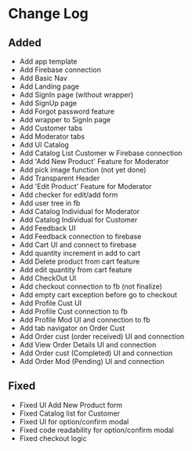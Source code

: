 # Change Log

## Added
- Add app template
- Add Firebase connection
- Add Basic Nav
- Add Landing page
- Add SignIn page (without wrapper)
- Add SignUp page 
- Add Forgot password feature
- Add wrapper to SignIn page
- Add Customer tabs
- Add Moderator tabs
- Add UI Catalog
- Add Catalog List Customer w Firebase connection
- Add 'Add New Product' Feature for Moderator
- Add pick image function (not yet done)
- Add Transparent Header
- Add 'Edit Product' Feature for Moderator  
- Add checker for edit/add form
- Add user tree in fb
- Add Catalog Individual for Moderator
- Add Catalog Individual for Customer
- Add Feedback UI
- Add Feedback connection to firebase
- Add Cart UI and connect to firebase
- Add quantity increment in add to cart
- Add Delete product from cart feature
- Add edit quantity from cart feature
- Add CheckOut UI
- Add checkout connection to fb (not finalize)
- Add empty cart exception before go to checkout
- Add Profile Cust UI
- Add Profile Cust connection to fb
- Add Profile Mod UI and connection to fb
- Add tab navigator on Order Cust
- Add Order cust (order received) UI and connection
- Add View Order Details UI and connection
- Add Order cust (Completed) UI and connection
- Add Order Mod (Pending) UI and connection

## Fixed
- Fixed UI Add New Product form
- Fixed Catalog list for Customer
- Fixed UI for option/confirm modal
- Fixed code readability for option/confirm modal 
- Fixed checkout logic
